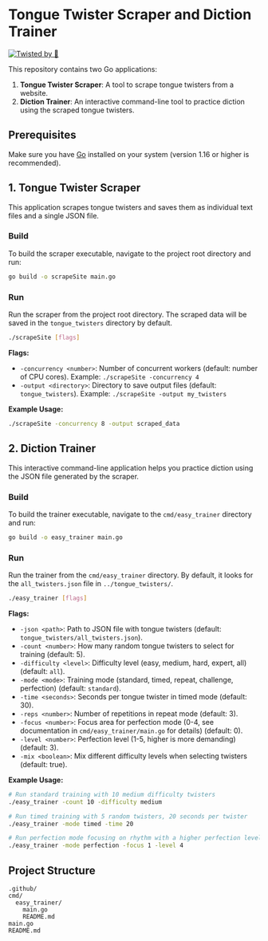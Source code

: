 # Tongue Twister Scraper and Diction Trainer
[![Twisted by 👅](https://a.b-b.top/badge.svg?repo=tongue_twisters&label=Twisted%20by%20👅&background_color=d81b60&background_color2=ec407a&utm_source=github&utm_medium=readme&utm_campaign=badge)](https://a.b-b.top)

This repository contains two Go applications:

1.  **Tongue Twister Scraper**: A tool to scrape tongue twisters from a website.
2.  **Diction Trainer**: An interactive command-line tool to practice diction using the scraped tongue twisters.

## Prerequisites

Make sure you have [Go](https://go.dev/doc/install) installed on your system (version 1.16 or higher is recommended).

## 1. Tongue Twister Scraper

This application scrapes tongue twisters and saves them as individual text files and a single JSON file.

### Build

To build the scraper executable, navigate to the project root directory and run:

```bash
go build -o scrapeSite main.go
```

### Run

Run the scraper from the project root directory. The scraped data will be saved in the `tongue_twisters` directory by default.

```bash
./scrapeSite [flags]
```

**Flags:**

*   `-concurrency <number>`: Number of concurrent workers (default: number of CPU cores). Example: `./scrapeSite -concurrency 4`
*   `-output <directory>`: Directory to save output files (default: `tongue_twisters`). Example: `./scrapeSite -output my_twisters`

**Example Usage:**

```bash
./scrapeSite -concurrency 8 -output scraped_data
```

## 2. Diction Trainer

This interactive command-line application helps you practice diction using the JSON file generated by the scraper.

### Build

To build the trainer executable, navigate to the `cmd/easy_trainer` directory and run:

```bash
go build -o easy_trainer main.go
```

### Run

Run the trainer from the `cmd/easy_trainer` directory. By default, it looks for the `all_twisters.json` file in `../tongue_twisters/`.

```bash
./easy_trainer [flags]
```

**Flags:**

*   `-json <path>`: Path to JSON file with tongue twisters (default: `tongue_twisters/all_twisters.json`).
*   `-count <number>`: How many random tongue twisters to select for training (default: 5).
*   `-difficulty <level>`: Difficulty level (easy, medium, hard, expert, all) (default: `all`).
*   `-mode <mode>`: Training mode (standard, timed, repeat, challenge, perfection) (default: `standard`).
*   `-time <seconds>`: Seconds per tongue twister in timed mode (default: 30).
*   `-reps <number>`: Number of repetitions in repeat mode (default: 3).
*   `-focus <number>`: Focus area for perfection mode (0-4, see documentation in `cmd/easy_trainer/main.go` for details) (default: 0).
*   `-level <number>`: Perfection level (1-5, higher is more demanding) (default: 3).
*   `-mix <boolean>`: Mix different difficulty levels when selecting twisters (default: true).

**Example Usage:**

```bash
# Run standard training with 10 medium difficulty twisters
./easy_trainer -count 10 -difficulty medium

# Run timed training with 5 random twisters, 20 seconds per twister
./easy_trainer -mode timed -time 20

# Run perfection mode focusing on rhythm with a higher perfection level
./easy_trainer -mode perfection -focus 1 -level 4
```

## Project Structure

```
.github/
cmd/
  easy_trainer/
    main.go
    README.md
main.go
README.md
```
